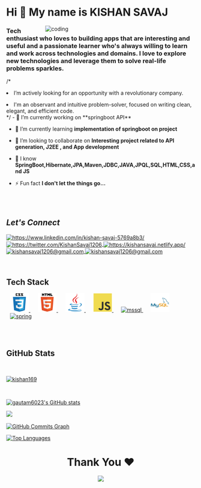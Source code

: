 
Hi 👋 My name is KISHAN SAVAJ
=============================

<img align="right" alt="coding" width="400" src="https://user-images.githubusercontent.com/56001279/169039511-a3887a25-f6aa-449c-a269-82372aaa8618.gif"/>

<h3>Tech enthusiast who loves to building apps that are interesting and useful and a passionate learner who's always willing to learn and work across technologies and domains. I love to explore new technologies and leverage them to solve real-life problems sparkles.</h3>

/* <li>I’m actively looking for an opportunity with a revolutionary company.</li>
 <li> I'm an observant and intuitive problem-solver, focused on writing clean, elegant, and efficient code.</li>*/
 - 🔭 I’m currently working on **springboot API**

- 🌱 I’m currently learning **implementation of springboot on project**

- 👯 I’m looking to collaborate on **Interesting project related to API generation, J2EE , and App development**

- 💬 I know **SpringBoot,Hibernate,JPA,Maven,JDBC,JAVA,JPQL,SQL,HTML,CSS,and JS**

- ⚡ Fun fact **I don't let the things go...**


<br>
<br>
<h2><i>Let's Connect</i></h2>
<p align="left">
    <a href="https://www.linkedin.com/in/kishan-savaj-5769a8b3/">
        <img align="center" src="https://img.shields.io/badge/LinkedIn-0077B5?style=for-the-badge&logo=linkedin&logoColor=white" alt="https://www.linkedin.com/in/kishan-savaj-5769a8b3/" />
    </a>
    <a href="https://twitter.com/KishanSavaj1206">
        <img align="center" src="https://img.shields.io/badge/Twitter-1DA1F2?style=for-the-badge&logo=twitter&logoColor=white" alt="https://twitter.com/KishanSavaj1206" />
    </a>
    <a href="https://kishansavaj.netlify.app//">
        <img align="center" src="https://img.shields.io/badge/Portfolio-18A303?style=for-the-badge&logo=ionic&logoColor=white" alt="https://kishansavaj.netlify.app/" />
    </a>
    <a title="kishansavaj1206@gmail.com" href="https://drive.google.com/file/d/1X6bnfC32RjwFktpK6mUxwgapg2CQb0-e/view?usp=sharing">
        <img align="center" src="https://img.shields.io/badge/Resume-D14836?style=for-the-badge&logo=resume&logoColor=white" alt="kishansavaj1206@gmail.com" />
    </a>
    <a title="kishansavaj1206@gmail.com" href="mailto:kishansavaj1206@gmail.com">
        <img align="center" src="https://img.shields.io/badge/Gmail-D14836?style=for-the-badge&logo=gmail&logoColor=white" alt="kishansavaj1206@gmail.com" />
    </a>
</p>
<br>






## Tech Stack

<p  align = "left"> <a style="padding:10px;" href="https://www.w3schools.com/css/" target="_blank" rel="noreferrer"> <img src="https://raw.githubusercontent.com/devicons/devicon/master/icons/css3/css3-original-wordmark.svg" alt="css3" width="50" height="50"/> </a> <a style="padding:10px;" href="https://www.w3.org/html/" target="_blank" rel="noreferrer"> <img src="https://raw.githubusercontent.com/devicons/devicon/master/icons/html5/html5-original-wordmark.svg" alt="html5" width="50" height="50"/> </a> <a  style="padding:10px;" href="https://www.java.com" target="_blank" rel="noreferrer"> <img src="https://raw.githubusercontent.com/devicons/devicon/master/icons/java/java-original.svg" alt="java" width="50" height="50"/> </a> <a style="padding:10px;" href="https://developer.mozilla.org/en-US/docs/Web/JavaScript" target="_blank" rel="noreferrer"> <img src="https://raw.githubusercontent.com/devicons/devicon/master/icons/javascript/javascript-original.svg" alt="javascript" width="50" height="50"/> </a> <a style="padding:10px;" href="https://www.microsoft.com/en-us/sql-server" target="_blank" rel="noreferrer"> <img src="https://www.svgrepo.com/show/303229/microsoft-sql-server-logo.svg" alt="mssql" width="50" height="50"/> </a> <a style="padding:10px;" href="https://www.mysql.com/" target="_blank" rel="noreferrer"> <img src="https://raw.githubusercontent.com/devicons/devicon/master/icons/mysql/mysql-original-wordmark.svg" alt="mysql" width="50" height="50"/> </a> <a style="padding:10px;" href="https://spring.io/" target="_blank" rel="noreferrer"> <img src="https://www.vectorlogo.zone/logos/springio/springio-icon.svg" alt="spring" width="50" height="50"/> </a> </p>
<br>
<br>

## GitHub Stats

<br/>
<p>
    <a href="https://github.com/ryo-ma/github-profile-trophy">
        <img src="https://github-profile-trophy.vercel.app/?username=kishan169&theme=chalk&margin-w=15" alt="kishan169" />
    </a>
</p>
<br/>


<a href="http://www.github.com/kishan169"><img src="https://github-readme-stats.vercel.app/api?username=kishan169&show_icons=true&hide=&count_private=true&title_color=0891b2&text_color=ffffff&icon_color=0891b2&bg_color=000000&hide_border=true&show_icons=true" alt="gautam6023's GitHub stats" /></a>

 
<a href="http://www.github.com/kishan169"><img src="https://github-readme-streak-stats.herokuapp.com/?user=kishan169&stroke=ffffff&background=000000&ring=0891b2&fire=0891b2&currStreakNum=ffffff&currStreakLabel=0891b2&sideNums=ffffff&sideLabels=ffffff&dates=ffffff&hide_border=true" /></a>


<a href="http://www.github.com/kishan169"><img src="https://activity-graph.herokuapp.com/graph?username=kishan169&bg_color=000000&color=ffffff&line=0891b2&point=ffffff&area_color=000000&area=true&hide_border=true&custom_title=GitHub%20Commits%20Graph" alt="GitHub Commits Graph" /></a>


<a href="https://github.com/kishan169" align="left"><img src="https://github-readme-stats.vercel.app/api/top-langs/?username=kishan169&langs_count=10&title_color=0891b2&text_color=ffffff&icon_color=0891b2&bg_color=000000&hide_border=true&locale=en&custom_title=Top%20%Languages" alt="Top Languages" /></a>



<h1 align="center"> Thank You ❤</h1>
<p align="center"><img  src="https://raw.githubusercontent.com/Trilokia/Trilokia/379277808c61ef204768a61bbc5d25bc7798ccf1/bottom_header.svg"></p>
